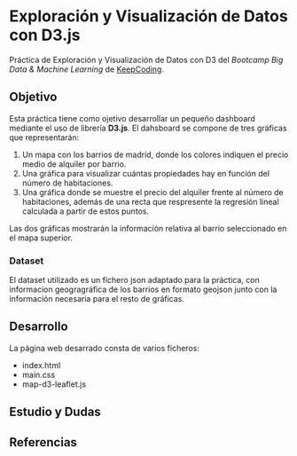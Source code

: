 # Exploración y Visualización de Datos con D3.js
Práctica de Exploración y Visualización de Datos con D3 del _Bootcamp Big Data & Machine Learning_ de [KeepCoding](https://keepcoding.io/es/).

## Objetivo
Esta práctica tiene como ojetivo desarrollar un pequeño dashboard mediante el uso de librería **D3.js**. El dahsboard se compone de tres gráficas que representarán:
1. Un mapa con los barrios de madrid, donde los colores indiquen el precio medio de alquiler por barrio.
1. Una gráfica para visualizar cuántas propiedades hay en función del número de habitaciones.
1. Una gráfica donde se muestre el precio del alquiler frente al número de habitaciones, además de una recta que respresente la regresión lineal calculada a partir de estos puntos.

Las dos gráficas mostrarán la información relativa al barrio seleccionado en el mapa superior.

### Dataset
El dataset utilizado es un fichero json adaptado para la práctica, con informacion geogragráfica de los barrios en formato geojson junto con la información necesaria para el resto de gráficas.

## Desarrollo
La página web desarrado consta de varios ficheros:
- index.html
- main.css
- map-d3-leaflet.js

## Estudio y Dudas

## Referencias

